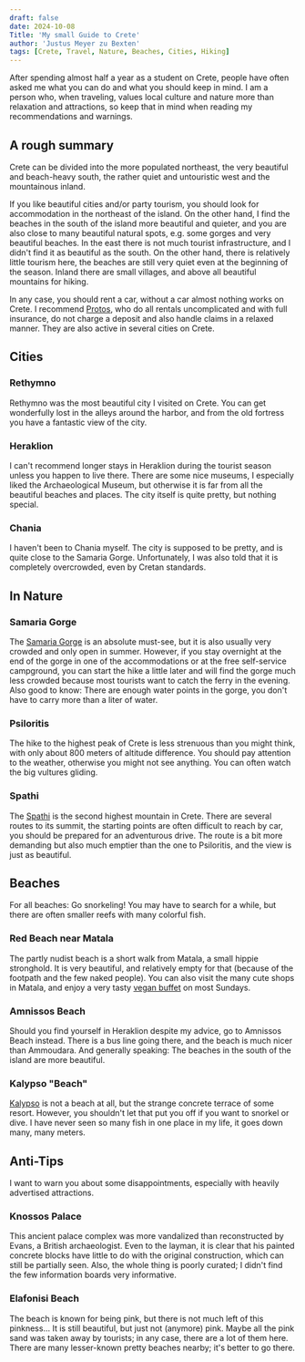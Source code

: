 ```yaml
---
draft: false
date: 2024-10-08
Title: 'My small Guide to Crete'
author: 'Justus Meyer zu Bexten'
tags: [Crete, Travel, Nature, Beaches, Cities, Hiking]
---
```


After spending almost half a year as a student on Crete, people have often asked me what you can do and what you should keep in mind. I am a person who, when traveling, values local culture and nature more than relaxation and attractions, so keep that in mind when reading my recommendations and warnings.

## A rough summary
Crete can be divided into the more populated northeast, the very beautiful and beach-heavy south, the rather quiet and untouristic west and the mountainous inland.

If you like beautiful cities and/or party tourism, you should look for accommodation in the northeast of the island. On the other hand, I find the beaches in the south of the island more beautiful and quieter, and you are also close to many beautiful natural spots, e.g. some gorges and very beautiful beaches. In the east there is not much tourist infrastructure, and I didn't find it as beautiful as the south. On the other hand, there is relatively little tourism here, the beaches are still very quiet even at the beginning of the season. Inland there are small villages, and above all beautiful mountains for hiking.

In any case, you should rent a car, without a car almost nothing works on Crete. I recommend [Protos](https://www.protoscarrentals.com/en/), who do all rentals uncomplicated and with full insurance, do not charge a deposit and also handle claims in a relaxed manner. They are also active in several cities on Crete.

## Cities
### Rethymno
Rethymno was the most beautiful city I visited on Crete. You can get wonderfully lost in the alleys around the harbor, and from the old fortress you have a fantastic view of the city.

### Heraklion
I can't recommend longer stays in Heraklion during the tourist season unless you happen to live there. There are some nice museums, I especially liked the Archaeological Museum, but otherwise it is far from all the beautiful beaches and places. The city itself is quite pretty, but nothing special.

### Chania
I haven't been to Chania myself. The city is supposed to be pretty, and is quite close to the Samaria Gorge. Unfortunately, I was also told that it is completely overcrowded, even by Cretan standards.

## In Nature
### Samaria Gorge
The [Samaria Gorge](https://samaria-gorge.gr/) is an absolute must-see, but it is also usually very crowded and only open in summer. However, if you stay overnight at the end of the gorge in one of the accommodations or at the free self-service campground, you can start the hike a little later and will find the gorge much less crowded because most tourists want to catch the ferry in the evening. Also good to know: There are enough water points in the gorge, you don't have to carry more than a liter of water.

### Psiloritis

The hike to the highest peak of Crete is less strenuous than you might think, with only about 800 meters of altitude difference. You should pay attention to the weather, otherwise you might not see anything. You can often watch the big vultures gliding.

### Spathi
The [Spathi](https://maps.app.goo.gl/bgeKBZTj9WFKd2r9A) is the second highest mountain in Crete. There are several routes to its summit, the starting points are often difficult to reach by car, you should be prepared for an adventurous drive. The route is a bit more demanding but also much emptier than the one to Psiloritis, and the view is just as beautiful.

## Beaches  
For all beaches: Go snorkeling\! You may have to search for a while, but there are often smaller reefs with many colorful fish.

### Red Beach near Matala
The partly nudist beach is a short walk from Matala, a small hippie stronghold. It is very beautiful, and relatively empty for that (because of the footpath and the few naked people). You can also visit the many cute shops in Matala, and enjoy a very tasty [vegan buffet](https://maps.app.goo.gl/YbKLnnVAz1QwSors9) on most Sundays.

### Amnissos Beach
Should you find yourself in Heraklion despite my advice, go to Amnissos Beach instead. There is a bus line going there, and the beach is much nicer than Ammoudara. And generally speaking: The beaches in the south of the island are more beautiful.

### Kalypso "Beach"
[Kalypso](https://maps.app.goo.gl/ZHHqBqKJd6kN2CSs6) is not a beach at all, but the strange concrete terrace of some resort. However, you shouldn't let that put you off if you want to snorkel or dive. I have never seen so many fish in one place in my life, it goes down many, many meters.

## Anti-Tips
I want to warn you about some disappointments, especially with heavily advertised attractions.

### Knossos Palace
This ancient palace complex was more vandalized than reconstructed by Evans, a British archaeologist. Even to the layman, it is clear that his painted concrete blocks have little to do with the original construction, which can still be partially seen. Also, the whole thing is poorly curated; I didn't find the few information boards very informative.

### Elafonisi Beach
The beach is known for being pink, but there is not much left of this pinkness... It is still beautiful, but just not (anymore) pink. Maybe all the pink sand was taken away by tourists; in any case, there are a lot of them here.  
There are many lesser-known pretty beaches nearby; it's better to go there.